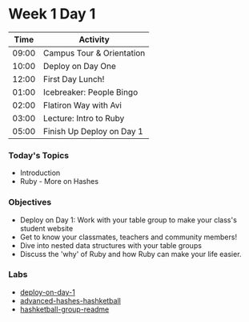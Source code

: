 # Week 1 Day 1

| Time | Activity |
| --- | --- |
09:00 | Campus Tour & Orientation
10:00 | Deploy on Day One
12:00 | First Day Lunch!
01:00 | Icebreaker: People Bingo
02:00 | Flatiron Way with Avi
03:00 | Lecture: Intro to Ruby
05:00 | Finish Up Deploy on Day 1

### Today's Topics
+ Introduction
+ Ruby - More on Hashes

### Objectives

- Deploy on Day 1: Work with your table group to make your class's student website
- Get to know your classmates, teachers and community members!
- Dive into nested data structures with your table groups
- Discuss the 'why' of Ruby and how Ruby can make your life easier.

### Labs

- [deploy-on-day-1](http://www.github.com/learn-co-students/deploy-on-day-1-web-0217)
- [advanced-hashes-hashketball](http://www.github.com/learn-co-students/advanced-hashes-hashketball-web-0217)
- [hashketball-group-readme](http://www.github.com/learn-co-students/hashketball-group-readme-web-0217)
